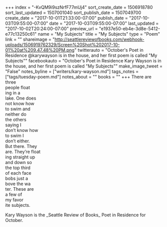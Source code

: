 +++
index = "-KvQM9i9szNrfF77mUj4"
sort_create_date = 1506918780
sort_last_updated = 1507001040
sort_publish_date = 1507049700
create_date = "2017-10-01T21:33:00-07:00"
publish_date = "2017-10-03T09:55:00-07:00"
date = "2017-10-03T09:55:00-07:00"
last_updated = "2017-10-02T20:24:00-07:00"
preview_url = "e1937e50-eb4e-3d8e-5412-e77c13250c61"
name = "My Subjects"
title = "My Subjects"
type = "Poem"
link = ""
shareimage = "http://seattlereviewofbooks.com/webhook-uploads/1506919762329/Screen%20Shot%202017-10-01%20at%209.47.48%20PM.png"
twitterauto = "October's Poet in Residence @karywayson is in the house, and her first poem is called \"My Subjects\""
facebookauto = "October's Poet in Residence Kary Wayson is in the house, and her first poem is called \"My Subjects\""
make_image_tweet = "False"
notes_byline = ["writers/kary-wayson.md"]
tags_notes = ["tags/tuesday-poem.md"]
notes_about = ""
books = ""
+++
There are three<br> 
people float<br> 
ing in a<br> 
lake. One does<br> 
not know how<br> 
to swim and<br> 
neither do<br> 
the others<br> 
saying I<br> 
don’t know how<br>
to swim I<br> 
don’t either.<br>
But there. They<br> 
are. They’re float<br> 
ing straight up<br> 
and down so<br> 
the top third<br> 
of each face<br> 
bobs just a<br> 
bove the wa<br> 
ter. These are<br> 
a few of<br> 
my favor<br> 
ite subjects.

<p class="poem-footer">Kary Wayson is the _Seattle Review of Books_ Poet in Residence for October.</p>